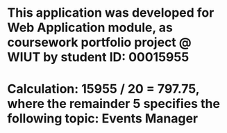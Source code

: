 # This application was developed for Web Application module, as coursework portfolio project @ WIUT by student ID: 00015955
# Calculation: 15955 / 20 = 797.75, where the remainder 5 specifies the following topic: Events Manager
